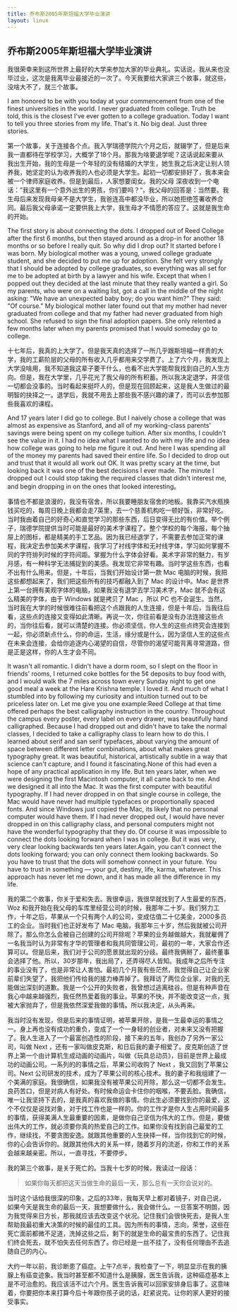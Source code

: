 ```yaml
---
title: 乔布斯2005年斯坦福大学毕业演讲
layout: linux
---
```

## 乔布斯2005年斯坦福大学毕业演讲

我很荣幸来到这所世界上最好的大学来参加大家的毕业典礼。实话说，我从来也没毕过业，这次是我离毕业最接近的一次了。今天我要给大家讲三个故事，就这些，没啥大不了，就三个故事。

I am honored to be with you today at your commencement from one of the finest universities in the world. I never graduated from college. Truth be told, this is the closest I've ever gotten to a college graduation. Today I want to tell you three stories from my life. That's it. No big deal. Just three stories.

第一个故事，关于连接各个点。我入学瑞德学院六个月之后，就辍学了，但是后来我一直都待在学校学习，大概学了18个月。那我为啥要退学呢？这话说起来要从我出生开始，我的生母是一个年轻的没有结婚的大学生，她生我之后决定让别人领养我，她坚定的认为收养我的人也必须是大学生。起初一切都安排好了，我本来会被一个律师家庭收养。但是到最后，人家想要闺女。我的父母 深夜收到一个电话：”我这里有一个意外出生的男孩，你们要吗？“，我父母的回答是：当然要。我生母后来发现我母亲不是大学生，我爸连高中都没毕业，所以她拒绝签署收养合同。最后我父母承诺一定要供我上大学，我生母才不情愿的答应了。这就是我生命的开始。

The first story is about connecting the dots.  I dropped out of Reed College after the first 6 months, but then stayed around as a drop-in for another 18 months or so before I really quit. So why did I drop out? It started before I was born. My biological mother was a young, unwed college graduate student, and she decided to put me up for adoption. She felt very strongly that I should be adopted by college graduates, so everything was all set for me to be adopted at birth by a lawyer and his wife. Except that when I popped out they decided at the last minute that they really wanted a girl. So my parents, who were on a waiting list, got a call in the middle of the night asking: "We have an unexpected baby boy; do you want him?" They said: "Of course." My biological mother later found out that my mother had never graduated from college and that my father had never graduated from high school. She refused to sign the final adoption papers. She only relented a few months later when my parents promised that I would someday go to college.

十七年后，我真的上大学了。但是我天真的选择了一所几乎跟斯坦福一样贵的大学，我的工薪阶层的父母的所有收入几乎都用来交学费了。上了六个月，我发现上大学没啥用，我不知道我这辈子要干什么，也看不出大学能帮我找到自己的人生方向。但是，我在大学里，几乎花光了我父母的所有积蓄。所以我决定退学，并坚信一切都会没事的。当时看起来挺吓人的，但是现在回顾起来，这是我人生做过的最明智的抉择之一。退学后，我就不用去上那些我不感兴趣的课了，而可以去参加那些我喜欢的课程。

And 17 years later I did go to college. But I naively chose a college that was almost as expensive as Stanford, and all of my working-class parents' savings were being spent on my college tuition. After six months, I couldn't see the value in it. I had no idea what I wanted to do with my life and no idea how college was going to help me figure it out. And here I was spending all of the money my parents had saved their entire life. So I decided to drop out and trust that it would all work out OK. It was pretty scary at the time, but looking back it was one of the best decisions I ever made. The minute I dropped out I could stop taking the required classes that didn't interest me, and begin dropping in on the ones that looked interesting。

事情也不都是浪漫的，我没有宿舍，所以我要睡朋友宿舍的地板。我靠买汽水瓶换钱买吃的，每周日晚上我都会走7英里，去一个慈善机构吃一顿好饭，非常好吃。当时我由着自己的好奇心和直觉学习的那些东西，后日变得无比的有价值。举个例子，瑞德学院提供当时可能是最好的美术字课程了。整个学校的每个海报，每个抽屉上的图标，都是精美的手工艺品。因为我已经退学了，不需要去参加正常的课程，我决定去参加美术字课程，我学习了衬线字体和无衬线字体，学习如何掌握不同的字符排列时候的字符间距。掌握为什么字体会好看。美术字非常的魅力，有岁月感，有一种科学无法捕捉到的美感。我发现它非常有趣。当时学这些东西，也看不出有什么用来。但是，十年后，当我们开始设计第一款 Mac 电脑的时候，我把这些都想起来了，我们把这些所有的技巧都融入到了 Mac 的设计中。Mac 是世界上第一台拥有美观字体的电脑，如果我没有退学去学习美术字，Mac 就不会有这么精美的字体，由于 Windows 就是拷贝了 Mac ，所以 PC 也不会诞生。当然，当时我在大学的时候很难往前看把这个点跟我的人生连接，但是十年后，当我往后看，这些点的连接又变得如此清晰。再说一次，你往前看是没有办法连接这些点的，当你往后看，就可以清楚的连接。你必须坚信，你人生的这些点终究会连接到一起，你必须新点什么，你的命运，生活，缘分或是什么，因为坚信人生的这些点在未来会连接，会给你追逐内心渴望的自信，尽管你的渴望可能背离寻常道路，但是正是这样，你的人生才会不同。

It wasn't all romantic. I didn't have a dorm room, so I slept on the floor in friends' rooms, I returned coke bottles for the 5¢ deposits to buy food with, and I would walk the 7 miles across town every Sunday night to get one good meal a week at the Hare Krishna temple. I loved it. And much of what I stumbled into by following my curiosity and intuition turned out to be priceless later on. Let me give you one example:Reed College at that time offered perhaps the best calligraphy instruction in the country. Throughout the campus every poster, every label on every drawer, was beautifully hand calligraphed. Because I had dropped out and didn't have to take the normal classes, I decided to take a calligraphy class to learn how to do this. I learned about serif and san serif typefaces, about varying the amount of space between different letter combinations, about what makes great typography great. It was beautiful, historical, artistically subtle in a way that science can't capture, and I found it fascinating.None of this had even a hope of any practical application in my life. But ten years later, when we were designing the first Macintosh computer, it all came back to me. And we designed it all into the Mac. It was the first computer with beautiful typography. If I had never dropped in on that single course in college, the Mac would have never had multiple typefaces or proportionally spaced fonts. And since Windows just copied the Mac, its likely that no personal computer would have them. If I had never dropped out, I would have never dropped in on this calligraphy class, and personal computers might not have the wonderful typography that they do. Of course it was impossible to connect the dots looking forward when I was in college. But it was very, very clear looking backwards ten years later.Again, you can't connect the dots looking forward; you can only connect them looking backwards. So you have to trust that the dots will somehow connect in your future. You have to trust in something — your gut, destiny, life, karma, whatever. This approach has never let me down, and it has made all the difference in my life.

我的第二个故事，你关于爱和失去。我很幸运，我很早就找到了人生最爱的东西，Woz 和我开始在我父母的车库里经营公司的时候，我那年二十岁。我们努力工作，十年之后，苹果从一个只有两个人的公司，变成估值二十亿美金，2000多员工的企业。当时我们也正好发布了 Mac 电脑，我那年三十岁，然后我就被公司开除了。那么你怎么会被自己创建的公司开除呢？苹果的业务越做越大，我就雇佣了一名我当时认为非常有才华的管理者和我共同管理公司，最初的一年，大家合作还算可以。但是后来，我们对于公司的愿景就出现的分歧。最终我俩掰了，最终董事会选择了他。所以，30岁那年，我出局了，还弄得尽人皆知。我成年之后所专注的事业没有了，也是非常让人害怕。最初几个月我有些茫然，我觉得自己让企业家前辈们失望了，我把他们传给我的接力棒弄掉了。我拜访了两位企业家，对我的无能做出深刻的道歉。我是一个公开的失败者，我曾想过逃离硅谷。但是有种声音在我心中越来越强烈，我任然热爱着我的事业。苹果的不快，并不能改变这一点，我被大家抛弃了，但是我依然深爱我做的事情。所以我决定，从头再来。


我当时没有发现，但是后来的事情证明，被苹果开除，是我一生最幸运的事情之一。身上再也没有成功的重负，变成了一个一身轻的创业者，对未来又没有把握了。我人生进入了一个最富创造性的阶段，接下来的五年，我创办了另外一家公司，叫做 Next ，还有一家叫做皮克斯，和日后我的妻子相爱了。皮克斯创造了世界上第一个由计算机生成动画的动画片，叫做《玩具总动员》，目前是世界上最成功的动画公司。一系列的的事情之后，苹果公司收购了 Next ，我又回到了苹果公司。Next 公司研发的技术，成为了苹果公司的核心技术。我的妻子和我组建了一个美满的家庭。我很确信，如果我没有被苹果公司开除，那么这一切都不会发生。良药苦口，但是对病人有好处。有时候命运会卡住你的咽喉，不要丢脸。我确信，唯一让我坚持下去的，是我真的喜欢我做的事情。你此生必须要找到你的最爱，这个不仅仅是说找对象，对于找工作也是一样的。你的工作才是你人生占用时间最多的事情，获得美满人生最重要的因素，是做你自己坚信为伟大的工作。但是，要做出伟大的工作，就必须要你真的热爱自己的工作。如果你没有找到自己最爱的工作，继续找，不要贪图安逸。就跟其他重要的人生抉择一样，当你找到它的时候，你的心会告诉你的。就跟其他伟大的关系一样，随着岁月的流逝，你和工作的关系会越来越亲密。所以，一直寻找，不要停步。

我的第三个故事，是关于死亡的。当我十七岁的时候，我读过一段话：

> 如果你每天都把这天当做生命的最后一天，那么总有一天你会说对的。

当时这个话给我很深的印象，之后的33年，我每天早上都对着镜子，对自己说，如果今天是我生命的最后一天，我想要做什么，我会做什么。一旦答案不明朗，因为我觉得来日方长，那我就应该去改变这个状况。记住我们会很快死去，是我人生帮助我最初重大决策的时候的最佳的工具。因为所有的事情，志向，荣誉，这些在死亡面前都微不足道，洗掉这些之后，剩下的就是生命的最宝贵的东西了。记住我们终会死去，就不怕失去任何东西了。你已经是一丝不挂了，没有任何理由不去追随自己的内心。

大约一年以前，我诊断患了癌症。上午7点半，我检查了一下，明显显示在我的胰腺上有癌变迹象。我当时甚至都不知道什么是胰腺，医生告诉我，这种癌症基本上是不可治愈的。我应该活不过六个月。医生告诉我可以回家安排身后事了。这意味着，你要把你本来打算今后十年跟你孩子说的话，赶紧说完。让你的家人更好的接受事实。

